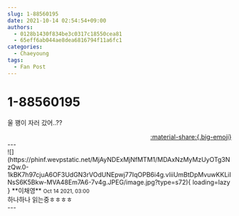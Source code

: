```yaml
---
slug: 1-88560195
date: 2021-10-14 02:54:54+09:00
authors:
  - 0128b1430f834be3c0317c18550cea81
  - 65eff6ab044ae8dea6816794f11a6fc1
categories:
  - Chaeyoung
tags:
  - Fan Post
---
```


# 1-88560195

<div class="post-container" markdown="1">
<div class="content-container md-sidebar__scrollwrap" markdown="1">

울 꽹이 자러 갔어..??

</div>
</div>

<div style="text-align: right;" markdown="1">
<a href="https://weverse.io/fromis9/fanpost/1-88560195" style="text-align: right;">:material-share:{.big-emoji}</a>
</div>
---

<div class="comments-container md-sidebar__scrollwrap" markdown="1">
<div class="comment" markdown="1">
<div class='id-container' markdown="1">
![](https://phinf.wevpstatic.net/MjAyNDExMjNfMTM1/MDAxNzMyMzUyOTg3NzQw.0-1kBK7h97cjuA6OF3UdGN3rVOdUNEpwj77IqOPB6i4g.vliiUmBtDpMvuwKKLiINsS6K5Bkw-MVA48Em7A6-7v4g.JPEG/image.jpg?type=s72){ loading=lazy }
**<span class="artist">이채영</span>** <small>Oct 14 2021, 03:00</small><br>
</div>
<div class='comment-body' markdown="1">
하나하나 읽는중ㅎㅎㅎㅎ
</div>
</div>
</div>
---
